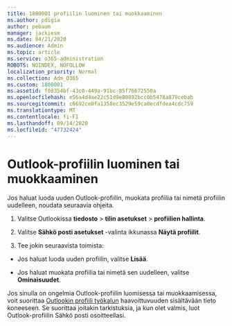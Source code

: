 ```yaml
---
title: 1800001 profiilin luominen tai muokkaaminen
ms.author: pdigia
author: pebaum
manager: jackiesm
ms.date: 04/21/2020
ms.audience: Admin
ms.topic: article
ms.service: o365-administration
ROBOTS: NOINDEX, NOFOLLOW
localization_priority: Normal
ms.collection: Adm_O365
ms.custom: 1800001
ms.assetid: f08354bf-43c0-449a-91bc-85f76672550a
ms.openlocfilehash: e56a4d4ae22c51d9e80892bcc0b5478a879cebab
ms.sourcegitcommit: c6692ce0fa1358ec3529e59ca0ecdfdea4cdc759
ms.translationtype: MT
ms.contentlocale: fi-FI
ms.lasthandoff: 09/14/2020
ms.locfileid: "47732424"
---
```

# <a name="create-or-edit-an-outlook-profile"></a>Outlook-profiilin luominen tai muokkaaminen

Jos haluat luoda uuden Outlook-profiilin, muokata profiilia tai nimetä profiilin uudelleen, noudata seuraavia ohjeita.
  
1. Valitse Outlookissa **tiedosto** \> **tilin asetukset** \> **profiilien hallinta**.
    
2. Valitse **Sähkö posti asetukset** -valinta ikkunassa **Näytä profiilit**.
    
3. Tee jokin seuraavista toimista:
    
  - Jos haluat luoda uuden profiilin, valitse **Lisää**.
    
  - Jos haluat muokata profiilia tai nimetä sen uudelleen, valitse **Ominaisuudet**.
    
Jos sinulla on ongelmia Outlook-profiilin luomisessa tai muokkaamisessa, voit suorittaa [Outlookin profiili työkalun](https://aka.ms/SaRA-OutlookSetupProfile) haavoittuvuuden sisältävään tieto koneeseen. Se suorittaa joitakin tarkistuksia, ja kun olet valmis, luot Outlook-profiilin Sähkö posti osoitteellasi. 
  

